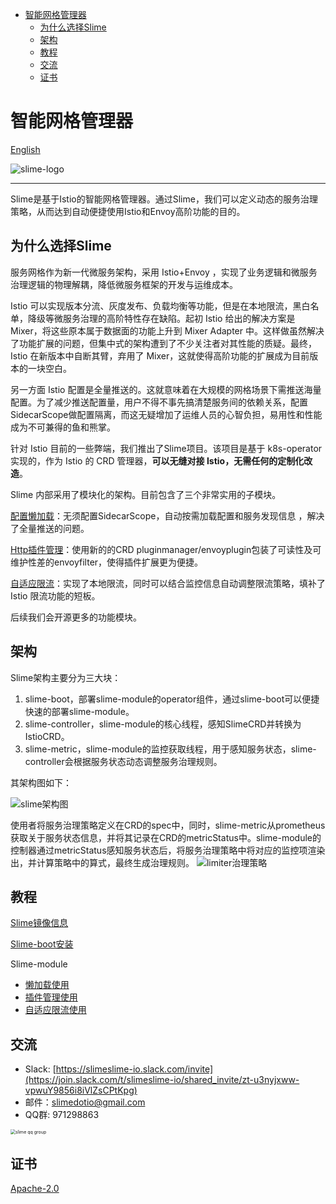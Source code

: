 - [智能网格管理器](#智能网格管理器)
  - [为什么选择Slime](#为什么选择slime)
  - [架构](#架构)
  - [教程](#教程)
  - [交流](#交流)
  - [证书](#证书)

# 智能网格管理器

[English](./README.md) 

![slime-logo](logo/slime-logo.png)

---
Slime是基于Istio的智能网格管理器。通过Slime，我们可以定义动态的服务治理策略，从而达到自动便捷使用Istio和Envoy高阶功能的目的。





## 为什么选择Slime

服务网格作为新一代微服务架构，采用 Istio+Envoy ，实现了业务逻辑和微服务治理逻辑的物理解耦，降低微服务框架的开发与运维成本。

Istio 可以实现版本分流、灰度发布、负载均衡等功能，但是在本地限流，黑白名单，降级等微服务治理的高阶特性存在缺陷。起初 Istio 给出的解决方案是 Mixer，将这些原本属于数据面的功能上升到 Mixer Adapter 中。这样做虽然解决了功能扩展的问题，但集中式的架构遭到了不少关注者对其性能的质疑。最终，Istio 在新版本中自断其臂，弃用了 Mixer，这就使得高阶功能的扩展成为目前版本的一块空白。

另一方面 Istio 配置是全量推送的。这就意味着在大规模的网格场景下需推送海量配置。为了减少推送配置量，用户不得不事先搞清楚服务间的依赖关系，配置 SidecarScope做配置隔离，而这无疑增加了运维人员的心智负担，易用性和性能成为不可兼得的鱼和熊掌。

针对 Istio 目前的一些弊端，我们推出了Slime项目。该项目是基于 k8s-operator 实现的，作为 Istio 的 CRD 管理器，**可以无缝对接 Istio，无需任何的定制化改造**。

Slime 内部采用了模块化的架构。目前包含了三个非常实用的子模块。

[配置懒加载](https://github.com/slime-io/lazyload)：无须配置SidecarScope，自动按需加载配置和服务发现信息 ，解决了全量推送的问题。

[Http插件管理](https://github.com/slime-io/plugin)：使用新的的CRD pluginmanager/envoyplugin包装了可读性及可维护性差的envoyfilter，使得插件扩展更为便捷。

[自适应限流](https://github.com/slime-io/limiter)：实现了本地限流，同时可以结合监控信息自动调整限流策略，填补了 Istio 限流功能的短板。

后续我们会开源更多的功能模块。





## 架构
Slime架构主要分为三大块：

1. slime-boot，部署slime-module的operator组件，通过slime-boot可以便捷快速的部署slime-module。
2. slime-controller，slime-module的核心线程，感知SlimeCRD并转换为IstioCRD。
3. slime-metric，slime-module的监控获取线程，用于感知服务状态，slime-controller会根据服务状态动态调整服务治理规则。

其架构图如下：

![slime架构图](media/arch.png)

使用者将服务治理策略定义在CRD的spec中，同时，slime-metric从prometheus获取关于服务状态信息，并将其记录在CRD的metricStatus中。slime-module的控制器通过metricStatus感知服务状态后，将服务治理策略中将对应的监控项渲染出，并计算策略中的算式，最终生成治理规则。
![limiter治理策略](media/policy_zh.png)





## 教程

[Slime镜像信息](https://github.com/slime-io/slime/wiki/Slime-Project-Tag-and-Image-Tag-Mapping-Table)

[Slime-boot安装](./doc/zh/slime-boot.md)

Slime-module

- [懒加载使用](./doc/zh/lazy_load.md)
- [插件管理使用](doc/zh/plugin_manager.md)
- [自适应限流使用](doc/zh/smart_limiter.md)





## 交流

- Slack: [https://slimeslime-io.slack.com/invite](https://join.slack.com/t/slimeslime-io/shared_invite/zt-u3nyjxww-vpwuY9856i8iVlZsCPtKpg)
- 邮件：slimedotio@gmail.com
- QQ群: 971298863

<img src="media/slime-qq.png" alt="slime qq group" style="zoom: 50%;" /> 





## 证书

[Apache-2.0](https://choosealicense.com/licenses/apache-2.0/)

